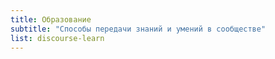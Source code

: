 ```yaml
---
title: Образование
subtitle: "Способы передачи знаний и умений в сообществе"
list: discourse-learn
---
```


